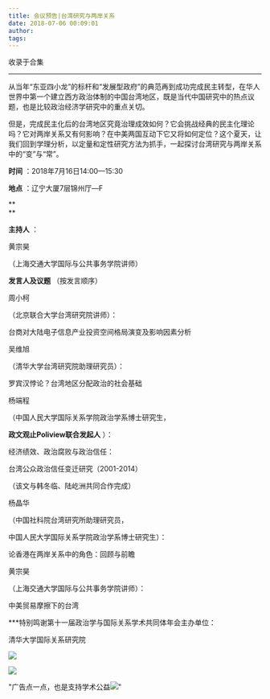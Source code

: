 ```yaml
---
title: 会议预告|台湾研究与两岸关系
date: 2018-07-06 00:09:01
author: 
tags: 
---
```



收录于合集

****

  

从当年“东亚四小龙”的标杆和“发展型政府”的典范再到成功完成民主转型，在华人世界中第一个建立西方政治体制的中国台湾地区，既是当代中国研究中的热点议题，也是比较政治经济学研究中的重点关切。

但是，完成民主化后的台湾地区究竟治理成效如何？它会挑战经典的民主化理论吗？它对两岸关系又有何影响？在中美两国互动下它又将如何定位？这个夏天，让我们回到学理分析，以定量和定性研究方法为抓手，一起探讨台湾研究与两岸关系中的“变”与“常”。

  

  

**时间** ：2018年7月16日14:00—15:30

 **地点** ：辽宁大厦7层锦州厅—F

 **  
**

 **主持人** ：  

黄宗昊

（上海交通大学国际与公共事务学院讲师）

  

 **发言人及议题** （按发言顺序）

周小柯

（北京联合大学台湾研究院讲师）：

台商对大陆电子信息产业投资空间格局演变及影响因素分析

  

吴维旭

（清华大学台湾研究院助理研究员）：

罗宾汉悖论？台湾地区分配政治的社会基础

  

杨端程

（中国人民大学国际关系学院政治学系博士研究生，

 **政文观止Poliview联合发起人** ）：

经济绩效、政治腐败与政治信任：

台湾公众政治信任变迁研究（2001-2014）

（该文与韩冬临、陆屹洲共同合作完成）

  

杨晶华

（中国社科院台湾研究所助理研究员，

中国人民大学国际关系学院政治学系博士研究生）：

论香港在两岸关系中的角色：回顾与前瞻

  

黄宗昊  

（上海交通大学国际与公共事务学院讲师）：

中美贸易摩擦下的台湾

  

***特别鸣谢第十一届政治学与国际关系学术共同体年会主办单位：

清华大学国际关系研究院

![](/images/548/2.png)

  

![](/images/548/3.png)

"广告点一点，也是支持学术公益![](/images/548/4.xmt-emoji)"

